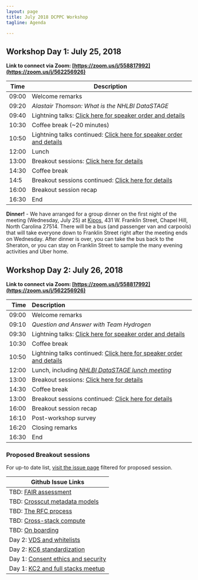 ```yaml
---
layout: page
title: July 2018 DCPPC Workshop 
tagline: Agenda

---
```


## Workshop Day 1: July 25, 2018

**Link to connect via Zoom: [https://zoom.us/j/558817992](https://zoom.us/j/562256926)**

Time | Description
---- | -----------
09:00 | Welcome remarks
09:20 | *Alastair Thomson: What is the NHLBI DataSTAGE*
09:40 | Lightning talks: [Click here for speaker order and details](https://github.com/dcppc/2018-july-workshop/issues/4)  
10:30 | Coffee break (~20 minutes)
10:50 | Lightning talks continued: [Click here for speaker order and details](https://github.com/dcppc/2018-july-workshop/issues/4) 
12:00 | Lunch 
13:00 | Breakout sessions: [Click here for details](https://github.com/dcppc/2018-july-workshop/labels/proposed%20session)
14:30 | Coffee break 
14:5 | Breakout sessions continued: [Click here for details](https://github.com/dcppc/2018-july-workshop/labels/proposed%20session)
16:00 | Breakout session recap 
16:30 | End

**Dinner!** - We have arranged for a group dinner on the first night of the meeting (Wednesday, July 25) at [Kipos](http://kiposchapelhill.com/), 431 W. Franklin Street, Chapel Hill, North Carolina 27514. There will be a bus (and passenger van and carpools) that will take everyone down to Franklin Street right after the meeting ends on Wednesday. After dinner is over, you can take the bus back to the Sheraton, or you can stay on Franklin Street to sample the many evening activities and Uber home. 

## Workshop Day 2:  July 26, 2018

**Link to connect via Zoom: [https://zoom.us/j/558817992](https://zoom.us/j/562256926)**

Time | Description
---: | :---
09:00 | Welcome remarks
09:10 | *Question and Answer with Team Hydrogen*
09:30 | Lightning talks: [Click here for speaker order and details](https://github.com/dcppc/2018-july-workshop/issues/5)
10:30 | Coffee break 
10:50 | Lightning talks continued: [Click here for speaker order and details](https://github.com/dcppc/2018-july-workshop/issues/5)
 12:00 | Lunch, including [*NHLBI DataSTAGE lunch meeting*](https://github.com/dcppc/2018-july-workshop/issues/9)       
13:00 | Breakout sessions: [Click here for details](https://github.com/dcppc/2018-july-workshop/labels/proposed%20session)
14:30 | Coffee break 
13:00 | Breakout sessions continued: [Click here for details](https://github.com/dcppc/2018-july-workshop/labels/proposed%20session)
16:00 | Breakout session recap 
16:10 | Post-workshop survey
16:20 | Closing remarks
16:30 | End

### Proposed Breakout sessions

For up-to date list, [visit the issue page](https://github.com/dcppc/2018-july-workshop/issues?q=is%3Aissue+is%3Aopen+label%3A%22proposed+session%22) filtered for proposed session.

| Github Issue Links |
| ------------------ |
| TBD: [FAIR assessment](https://github.com/dcppc/2018-july-workshop/issues/19) |
| TBD: [Crosscut metadata models](https://github.com/dcppc/2018-july-workshop/issues/18) |
| TBD: [The RFC process](https://github.com/dcppc/2018-july-workshop/issues/16) |
| TBD: [Cross-stack compute](https://github.com/dcppc/2018-july-workshop/issues/14) |
| TBD: [On boarding](https://github.com/dcppc/2018-july-workshop/issues/12) |
| Day 2: [VDS and whitelists](https://github.com/dcppc/2018-july-workshop/issues/17) |
| Day 2: [KC6 standardization](https://github.com/dcppc/2018-july-workshop/issues/7) |
| Day 1: [Consent ethics and security](https://github.com/dcppc/2018-july-workshop/issues/8) |
| Day 1: [KC2 and full stacks meetup](https://github.com/dcppc/2018-july-workshop/issues/6) |
